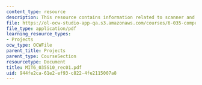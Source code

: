 ```yaml
---
content_type: resource
description: This resource contains information related to scanner and parser.
file: https://ol-ocw-studio-app-qa.s3.amazonaws.com/courses/6-035-computer-language-engineering-spring-2010/944fe2ca61e2ef93c8224fe2115007a8_MIT6_035S10_rec01.pdf
file_type: application/pdf
learning_resource_types:
- Projects
ocw_type: OCWFile
parent_title: Projects
parent_type: CourseSection
resourcetype: Document
title: MIT6_035S10_rec01.pdf
uid: 944fe2ca-61e2-ef93-c822-4fe2115007a8
---
```

